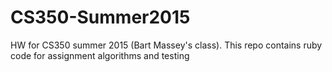 # CS350-Summer2015
HW for CS350 summer 2015 (Bart Massey's class). This repo contains ruby code for assignment algorithms and testing
